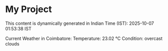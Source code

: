 # My Project

This content is dynamically generated in Indian Time (IST): 2025-10-07 01:53:38 IST


Current Weather in Coimbatore:
Temperature: 23.02 °C
Condition: overcast clouds
